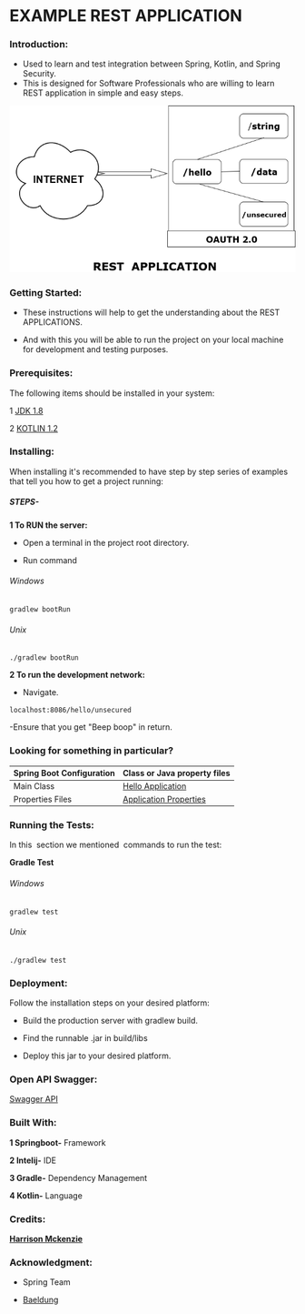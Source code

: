 # EXAMPLE REST APPLICATION



### Introduction:
- Used to learn and test integration between Spring, Kotlin, and Spring Security.
- This is designed for Software Professionals who are willing to learn REST application in simple and easy steps.

![Diagram](ExampleRESTAPP.png)


### Getting Started:
- These instructions will help to get the understanding about the REST APPLICATIONS.

- And with this you will be able to run the project on your local machine for development and testing purposes.



### Prerequisites:

The following items should be installed in your system:

1 [JDK 1.8](https://docs.oracle.com/javase/8/docs/technotes/guides/install/install_overview.html )

2 [KOTLIN 1.2](https://kotlinlang.org/docs/tutorials/command-line.html )



### Installing:

When installing it's recommended to have step by step series of examples that tell you how to get a project running:


##### STEPS-


**1 To RUN the server:**

- Open a terminal in the project root directory.

- Run command
###### Windows
```
gradlew bootRun
```
###### Unix
```
./gradlew bootRun
```

 
**2 To run the development network:** 

- Navigate.
```
localhost:8086/hello/unsecured
```

-Ensure that you get "Beep boop" in return.

### Looking for something in particular?

| Spring Boot Configuration |Class or Java property files|
| --------------------------|----------------------------|
|   Main Class              |[Hello Application](/src/main/kotlin/bcs/testing/test/HelloApplication.kt)|
|   Properties Files        |[Application Properties](/src/main/resources/application.properties (edited))|                  


### Running the Tests:
In this  section we mentioned  commands to run the test:

**Gradle Test**
###### Windows
```
gradlew test
```
###### Unix
```
./gradlew test
```
### Deployment:

Follow the installation steps on your desired platform:

- Build the production server with gradlew build.

- Find the runnable .jar in build/libs

- Deploy this jar to your desired platform.

### Open API Swagger:

[Swagger API](api-docs.json)

### Built With:

**1 Springboot-** Framework

**2 Intelij-** IDE

**3 Gradle-** Dependency Management

**4 Kotlin-** Language



### Credits:

[**Harrison Mckenzie**](mailto:harrison.mckenzie@bcstechnology.com.au)




### Acknowledgment:

- Spring Team

- [Baeldung](http://www.baeldung.com/) 
 

























